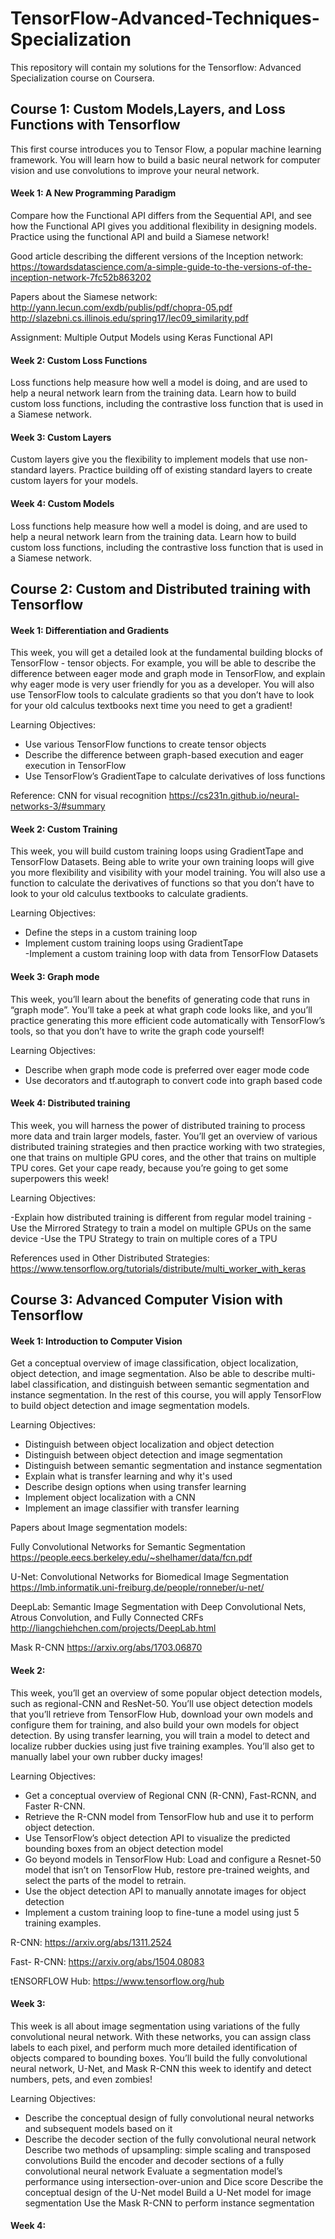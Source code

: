 # TensorFlow-Advanced-Techniques-Specialization

This repository will contain my solutions for the Tensorflow: Advanced Specialization course on Coursera.  

## Course 1: Custom Models,Layers, and Loss Functions with Tensorflow

This first course introduces you to Tensor Flow, a popular machine learning framework. You will learn how to build a basic neural network for computer vision and use convolutions to improve your neural network.

#### Week 1: A New Programming Paradigm
Compare how the Functional API differs from the Sequential API, and see how the Functional API gives you additional flexibility in designing models. Practice using the functional API and build a Siamese network!

Good article describing the different versions of the Inception network:  
https://towardsdatascience.com/a-simple-guide-to-the-versions-of-the-inception-network-7fc52b863202

Papers about the Siamese network:  
http://yann.lecun.com/exdb/publis/pdf/chopra-05.pdf  
http://slazebni.cs.illinois.edu/spring17/lec09_similarity.pdf

Assignment: Multiple Output Models using Keras Functional API

#### Week 2: Custom Loss Functions
Loss functions help measure how well a model is doing, and are used to help a neural network learn from the training data. Learn how to build custom loss functions, including the contrastive loss function that is used in a Siamese network.


#### Week 3: Custom Layers
Custom layers give you the flexibility to implement models that use non-standard layers. Practice building off of existing standard layers to create custom layers for your models.


#### Week 4: Custom Models
Loss functions help measure how well a model is doing, and are used to help a neural network learn from the training data. Learn how to build custom loss functions, including the contrastive loss function that is used in a Siamese network.



## Course 2: Custom and Distributed training with Tensorflow

#### Week 1: Differentiation and Gradients
This week, you will get a detailed look at the fundamental building blocks of TensorFlow - tensor objects. For example, you will be able to describe the difference between eager mode and graph mode in TensorFlow, and explain why eager mode is very user friendly for you as a developer. You will also use TensorFlow tools to calculate gradients so that you don’t have to look for your old calculus textbooks next time you need to get a gradient!

Learning Objectives:

- Use various TensorFlow functions to create tensor objects  
- Describe the difference between graph-based execution and eager execution in TensorFlow  
- Use TensorFlow’s GradientTape to calculate derivatives of loss functions  

Reference: CNN for visual recognition https://cs231n.github.io/neural-networks-3/#summary

#### Week 2: Custom Training
This week, you will build custom training loops using GradientTape and TensorFlow Datasets. Being able to write your own training loops will give you more flexibility and visibility with your model training. You will also use a function to calculate the derivatives of functions so that you don’t have to look to your old calculus textbooks to calculate gradients.

Learning Objectives:

- Define the steps in a custom training loop  
- Implement custom training loops using GradientTape  
-Implement a custom training loop with data from TensorFlow Datasets  

#### Week 3: Graph mode
This week, you’ll learn about the benefits of generating code that runs in “graph mode”. You’ll take a peek at what graph code looks like, and you’ll practice generating this more efficient code automatically with TensorFlow’s tools, so that you don’t have to write the graph code yourself!

Learning Objectives:

- Describe when graph mode code is preferred over eager mode code
- Use decorators and tf.autograph to convert code into graph based code


#### Week 4: Distributed training
This week, you will harness the power of distributed training to process more data and train larger models, faster. You’ll get an overview of various distributed training strategies and then practice working with two strategies, one that trains on multiple GPU cores, and the other that trains on multiple TPU cores. Get your cape ready, because you’re going to get some superpowers this week!

Learning Objectives:  

-Explain how distributed training is different from regular model training
-Use the Mirrored Strategy to train a model on multiple GPUs on the same device
-Use the TPU Strategy to train on multiple cores of a TPU

References used in Other Distributed Strategies:
https://www.tensorflow.org/tutorials/distribute/multi_worker_with_keras


## Course 3: Advanced Computer Vision with Tensorflow

#### Week 1: Introduction to Computer Vision
Get a conceptual overview of image classification, object localization, object detection, and image segmentation. Also be able to describe multi-label classification, and distinguish between semantic segmentation and instance segmentation. In the rest of this course, you will apply TensorFlow to build object detection and image segmentation models.

Learning Objectives:

- Distinguish between object localization and object detection
- Distinguish between object detection and image segmentation
- Distinguish between semantic segmentation and instance segmentation
- Explain what is transfer learning and why it's used
- Describe design options when using transfer learning
- Implement object localization with a CNN
- Implement an image classifier with transfer learning

Papers about Image segmentation models:

Fully Convolutional Networks for Semantic Segmentation https://people.eecs.berkeley.edu/~shelhamer/data/fcn.pdf

U-Net: Convolutional Networks for Biomedical Image Segmentation https://lmb.informatik.uni-freiburg.de/people/ronneber/u-net/

DeepLab: Semantic Image Segmentation with Deep Convolutional Nets, Atrous Convolution, and Fully Connected CRFs
http://liangchiehchen.com/projects/DeepLab.html

Mask R-CNN https://arxiv.org/abs/1703.06870


#### Week 2:
This week, you’ll get an overview of some popular object detection models, such as regional-CNN and ResNet-50. You’ll use object detection models that you’ll retrieve from TensorFlow Hub, download your own models and configure them for training, and also build your own models for object detection. By using transfer learning, you will train a model to detect and localize rubber duckies using just five training examples. You’ll also get to manually label your own rubber ducky images!

Learning Objectives:

- Get a conceptual overview of Regional CNN (R-CNN), Fast-RCNN, and Faster R-CNN.
- Retrieve the R-CNN model from TensorFlow hub and use it to perform object detection.
- Use TensorFlow’s object detection API to visualize the predicted bounding boxes from an object detection model
- Go beyond models in TensorFlow Hub: Load and configure a Resnet-50 model that isn’t on TensorFlow Hub, restore pre-trained weights, and select the parts of the model to retrain.
- Use the object detection API to manually annotate images for object detection
- Implement a custom training loop to fine-tune a model using just 5 training examples.

R-CNN:
https://arxiv.org/abs/1311.2524

Fast- R-CNN:
https://arxiv.org/abs/1504.08083

tENSORFLOW Hub:
https://www.tensorflow.org/hub

#### Week 3:
This week is all about image segmentation using variations of the fully convolutional neural network. With these networks, you can assign class labels to each pixel, and perform much more detailed identification of objects compared to bounding boxes. You’ll build the fully convolutional neural network, U-Net, and Mask R-CNN this week to identify and detect numbers, pets, and even zombies!

Learning Objectives:

- Describe the conceptual design of fully convolutional neural networks and subsequent models based on it
- Describe the decoder section of the fully convolutional neural network
Describe two methods of upsampling: simple scaling and transposed convolutions
Build the encoder and decoder sections of a fully convolutional neural network
Evaluate a segmentation model’s performance using intersection-over-union and Dice score
Describe the conceptual design of the U-Net model
Build a U-Net model for image segmentation
Use the Mask R-CNN to perform instance segmentation


#### Week 4:

